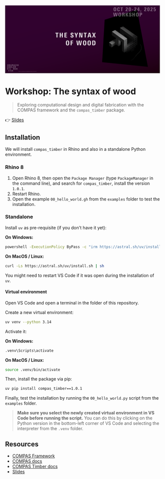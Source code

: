 ![The Syntax of Wood Banner](./images/banner.png)

# Workshop: The syntax of wood

> Exploring computational design and digital fabrication with the COMPAS framework and the `compas_timber` package.

👉 [Slides](https://docs.google.com/presentation/d/1nTQpXlQSnMDSVvx7Hv89kfBXL7Xr-fQAAc6chlXhqO0/edit?usp=sharing)

## Installation

We will install `compas_timber` in Rhino and also in a standalone Python environment.

### Rhino 8

1. Open Rhino 8, then open the `Package Manager` (type `PackageManager` in the command line), and search for `compas_timber`, install the version `1.0.1`.
2. Restart Rhino.
3. Open the example `00_hello_world.gh` from the `examples` folder to test the installation.

### Standalone

Install `uv` as pre-requisite (if you don't have it yet):

**On Windows:**
```bash
powershell -ExecutionPolicy ByPass -c "irm https://astral.sh/uv/install.ps1 | iex"
```

**On MacOS / Linux:**
```bash
curl -Ls https://astral.sh/uv/install.sh | sh
```

You might need to restart VS Code if it was open during the installation of `uv`.

#### Virtual environment

Open VS Code and open a terminal in the folder of this repository.

Create a new virtual environment:
```bash
uv venv --python 3.14
```

Activate it:

**On Windows:**
```bash
.venv\Scripts\activate
```

**On MacOS / Linux:**
```bash
source .venv/bin/activate
```

Then, install the package via pip:
```bash
uv pip install compas_timber==1.0.1
```

Finally, test the installation by running the `00_hello_world.py` script from the `examples` folder. 

> **Make sure you select the newly created virtual environment in VS Code before running the script.**
> You can do this by clicking on the Python version in the bottom-left corner of VS Code and selecting the interpreter from the `.venv` folder.

## Resources

- [COMPAS Framework](https://compas.dev/)
- [COMPAS docs](https://compas.dev/compas/latest/)
- [COMPAS Timber docs](https://gramaziokohler.github.io/compas_timber/latest/)
- [Slides](https://docs.google.com/presentation/d/1nTQpXlQSnMDSVvx7Hv89kfBXL7Xr-fQAAc6chlXhqO0)